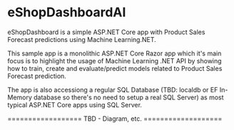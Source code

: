 # eShopDashboardAI
eShopDashboard is a simple ASP.NET Core app with Product Sales Forecast predictions using Machine Learning.NET.

This sample app is a monolithic ASP.NET Core Razor app which it's main focus is to highlight the usage of Machine Learning .NET API by showing how to train, create and evaluate/predict models related to Product Sales Forecast prediction.

The app is also accessiong a regular SQL Database (TBD: localdb or EF In-Memory database so there's no need to setup a real SQL Server) as most typical ASP.NET Core apps using SQL Server.

================== TBD - Diagram, etc. ===================



